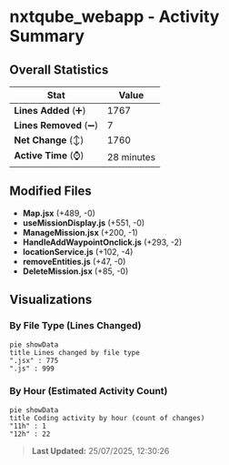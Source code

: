 # nxtqube_webapp - Activity Summary 

## Overall Statistics

| Stat                   | Value                                                             |
| ---------------------- | ----------------------------------------------------------------- |
| **Lines Added** (➕)   | 1767                                          |
| **Lines Removed** (➖) | 7                                        |
| **Net Change** (↕)    | 1760                |
| **Active Time** (⌚)   | 28 minutes |


## Modified Files
- **Map.jsx** (+489, -0)
- **useMissionDisplay.js** (+551, -0)
- **ManageMission.jsx** (+200, -1)
- **HandleAddWaypointOnclick.js** (+293, -2)
- **locationService.js** (+102, -4)
- **removeEntities.js** (+47, -0)
- **DeleteMission.jsx** (+85, -0)

## Visualizations

### By File Type (Lines Changed)

```mermaid
pie showData
title Lines changed by file type
".jsx" : 775
".js" : 999
```

### By Hour (Estimated Activity Count)

```mermaid
pie showData
title Coding activity by hour (count of changes)
"11h" : 1
"12h" : 22
```


> **Last Updated:** 25/07/2025, 12:30:26